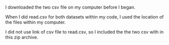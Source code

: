 I downloaded the two csv file on my computer before I began.

When I did read.csv for both datasets within my code, I used the location of the files within my computer.

I did not use link of csv file to read.csv, so I included the the two csv with in this zip archive.
